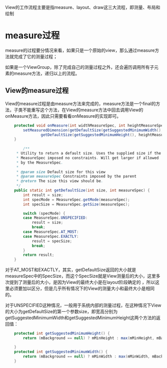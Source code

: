 View的工作流程主要是指measure、layout、draw这三大流程，即测量、布局和绘制

# measure过程
measure的过程要分情况来看，如果只是一个原始的view，那么通过measure方法就完成了它的测量过程；

如果是一个ViewGroup，除了完成自己的测量过程之外，还会遍历调用所有子元素的measure方法，递归以上的流程。
## View的measure过程
View的measure过程是由measure方法来完成的，measure方法是一个final的方法，子类不能重写这个方法，在View的measure方法中回去调用View的onMeasure方法，因此只需要看看onMeasure的实现即可。

``` java
    protected void onMeasure(int widthMeasureSpec, int heightMeasureSpec) {
        setMeasuredDimension(getDefaultSize(getSuggestedMinimumWidth(), widthMeasureSpec),
                getDefaultSize(getSuggestedMinimumHeight(), heightMeasureSpec));
    }
    
        /**
     * Utility to return a default size. Uses the supplied size if the
     * MeasureSpec imposed no constraints. Will get larger if allowed
     * by the MeasureSpec.
     *
     * @param size Default size for this view
     * @param measureSpec Constraints imposed by the parent
     * @return The size this view should be.
     */
    public static int getDefaultSize(int size, int measureSpec) {
        int result = size;
        int specMode = MeasureSpec.getMode(measureSpec);
        int specSize = MeasureSpec.getSize(measureSpec);

        switch (specMode) {
        case MeasureSpec.UNSPECIFIED:
            result = size;
            break;
        case MeasureSpec.AT_MOST:
        case MeasureSpec.EXACTLY:
            result = specSize;
            break;
        }
        return result;
    }

```
对于AT_MOST和EXACTLY，其实，getDefaultSize返回的大小就是measureSpec中的SpecSize，而这个SpecSize就是View测量后的大小，这里多次提到了测量后的大小，是因为View的最终大小是在layout阶段确定的 ，所以这里必须要加以区分，但是几乎所有情况下的View的测量大小和最终大小是相同的。

对于UNSPECIFIED这种情况，一般用于系统内部的测量过程，在这种情况下View的大小为getDefaultSize的第一个参数size，即宽高分别为getSuggestedMinimumWidth和getSuggestedMinimumHeight这两个方法的返回值：

``` java
    protected int getSuggestedMinimumHeight() {
        return (mBackground == null) ? mMinHeight : max(mMinHeight, mBackground.getMinimumHeight());

    }
    protected int getSuggestedMinimumWidth() {
        return (mBackground == null) ? mMinWidth : max(mMinWidth, mBackground.getMinimumWidth());
    }
```



